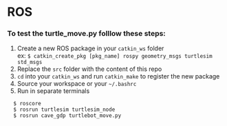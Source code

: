 
# ROS

### To test the turtle_move.py folllow these steps:
1. Create a new ROS package in your `catkin_ws` folder\
	 ex: `$ catkin_create_pkg [pkg_name] rospy geometry_msgs turtlesim std_msgs`
2. Replace the `src` folder with the content of this repo
3. `cd` into your `catkin_ws` and run  `catkin_make` to register the new package
4. Source your workspace or your `~/.bashrc`
5. Run in separate terminals 
```console
  $ roscore
  $ rosrun turtlesim turtlesim_node
  $ rosrun cave_gdp turtlebot_move.py
  ```

